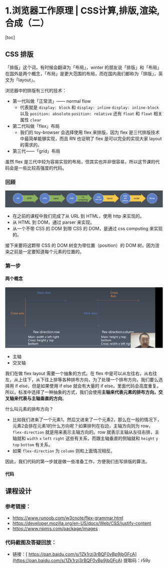 


# 1.浏览器工作原理 | CSS计算,排版,渲染,合成（二）

[toc]

## CSS 排版

「排版」这个词，有时候会翻译为「布局」，winter 的朋友说「排版」和「布局」在国外是两个概念，「布局」是更大范围的布局，而在国内我们都称为「排版」，英文为「layout」。

浏览器中的排版有三代的技术：

- 第一代叫做「正常流」—— normal flow
  - 代表就是 `display: block` 和 `display: inline` `display: inline-block` 以及 `position: absolute` `position: relative`  还有 `float` 和 `float` 相关属性 `clear` 
- 第二代叫做「flex」布局
  - 我们的 toy-browser 会选择使用 flex 来排版，因为 flex 是三代排版技术中最简单能够实现，而且 RN 也证明了 flex 是可以完全的实现大家 layout 的需求的。
- 第三代——「grid」布局

虽然 flex 是三代中较为容易实现的布局，但其实也并非很容易，所以这节课的代码会是一些比较高强度的代码。

### 回顾

![image-20200608150457085](assets/image-20200608150457085.png)

- 在之前的课程中我们完成了从 URL 到 HTML，使用 http 来实现的。
- 从 HTML 到 DOM，通过 parser 来实现。
- 从一个不带 CSS 的 DOM 到带 CSS 的 DOM，是通过 css computing 来实现的。



接下来要将这颗带 CSS 的 DOM 树变为带位置（position）的 DOM 树，因为渲染之前是一定要知道每个元素的位置的。



### 第一步

#### 两个概念

![image-20200608152022186](assets/image-20200608152022186.png)

- 主轴
- 交叉轴

我们在做 flex layout 需要一个抽象的方式。在 flex 中是可以从左往右，从右往左，从上往下，从下往上排等各种排布方向，为了处理一个排布方向，我们要么选择用 if else，但是如果使用 if else 就会有大量的 if else，里面代码会高度重复。所以，标准中选择了一种抽象的方式，我们会使用**主轴来代表元素的排布方向，交叉轴来代表与主轴垂直的方向**。

什么叫元素的排布方向？

- 比如我们进来了一个元素1，然后又进来了一个元素2，那么在一般的情况下，元素2会排在元素1的什么方向呢？如果排列在右边，主轴方向则为 row，`flex-direction` 就是用来表示主轴方向的。row 就表示主轴从左往右排，主轴就和 `width` `x` `left` `right` 这些有关系，而跟主轴垂直的侧轴就和 `height` `y` `top` `bottom` 有关系。
- 如果 `flex-direction` 为 `column` 则和上面情况相反。

因此，我们代码的第一步就是做一些准备工作，方便我们去写排版的算法。

#### 代码















## 课程设计

### 参考链接：

- https://www.runoob.com/w3cnote/flex-grammar.html
- https://developer.mozilla.org/en-US/docs/Web/CSS/justify-content
- https://www.npmjs.com/package/images

### 代码截图及答疑回放：

- 链接：[ https://pan.baidu.com/s/1Zk1rzj3rBQF0vBp9jbGFcA](https://pan.baidu.com/s/1Zk1rzj3rBQF0vBp9jbGFcA)
  提取码：r59y